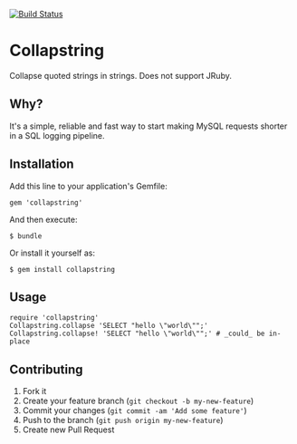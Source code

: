 [![Build Status](https://travis-ci.org/airbnb/collapstring.png?branch=master)](https://travis-ci.org/airbnb/collapstring)

# Collapstring

Collapse quoted strings in strings. Does not support JRuby.

## Why?

It's a simple, reliable and fast way to start making MySQL
requests shorter in a SQL logging pipeline.

## Installation

Add this line to your application's Gemfile:

    gem 'collapstring'

And then execute:

    $ bundle

Or install it yourself as:

    $ gem install collapstring

## Usage

    require 'collapstring'
    Collapstring.collapse 'SELECT "hello \"world\"";'
    Collapstring.collapse! 'SELECT "hello \"world\"";' # _could_ be in-place

## Contributing

1. Fork it
2. Create your feature branch (`git checkout -b my-new-feature`)
3. Commit your changes (`git commit -am 'Add some feature'`)
4. Push to the branch (`git push origin my-new-feature`)
5. Create new Pull Request
